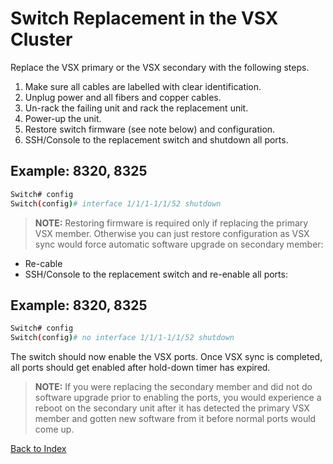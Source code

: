 # Switch Replacement in the VSX Cluster

Replace the VSX primary or the VSX secondary with the following steps. 

1. Make sure all cables are labelled with clear identification. 
2. Unplug power and all fibers and copper cables. 
3. Un-rack the failing unit and rack the replacement unit. 
4. Power-up the unit. 
5. Restore switch firmware (see note below) and configuration. 
6. SSH/Console to the replacement switch and shutdown all ports.

## Example: 8320, 8325 

```bash
Switch# config
Switch(config)# interface 1/1/1-1/1/52 shutdown
``` 

> **NOTE:** Restoring firmware is required only if replacing the primary VSX member. Otherwise you can just restore configuration as VSX sync would force automatic software upgrade on secondary member: 

   * Re-cable
   * SSH/Console to the replacement switch and re-enable all ports: 

## Example: 8320, 8325

```bash
Switch# config
Switch(config)# no interface 1/1/1-1/1/52 shutdown
``` 

The switch should now enable the VSX ports. Once VSX sync is completed, all ports should get enabled after hold-down timer has expired. 

> **NOTE:** If you were replacing the secondary member and did not do software upgrade prior to enabling the ports, you would experience a reboot on the secondary unit after it has detected the primary VSX member and gotten new software from it before normal ports would come up.

[Back to Index](index_aruba.md)

